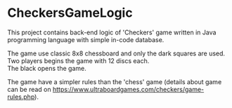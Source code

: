 # CheckersGameLogic

This project contains back-end logic of 'Checkers' game 
written in Java programming language with simple in-code database.

The game use classic 8x8 chessboard and only the dark squares are used. </br>
Two players begins the game with 12 discs each. </br>
The black opens the game. </br>

The game have a simpler rules than the 'chess' game
(details about game can be read on https://www.ultraboardgames.com/checkers/game-rules.php).




